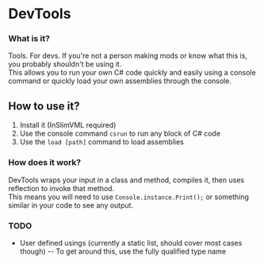 ﻿# DevTools
### What is it?
Tools. For devs. If you're not a person making mods or know what this is, you probably shouldn't be using it.  
This allows you to run your own C# code quickly and easily using a console command or quickly load your own assemblies through the console.
## How to use it?
1. Install it (InSlimVML required)
2. Use the console command `csrun` to run any block of C# code
3. Use the `load [path]` command to load assemblies
### How does it work?
DevTools wraps your input in a class and method, compiles it, then uses reflection to invoke that method.  
This means you will need to use `Console.instance.Print();` or something similar in your code to see any output.
### TODO
- User defined usings (currently a static list, should cover most cases though)
-- To get around this, use the fully qualified type name